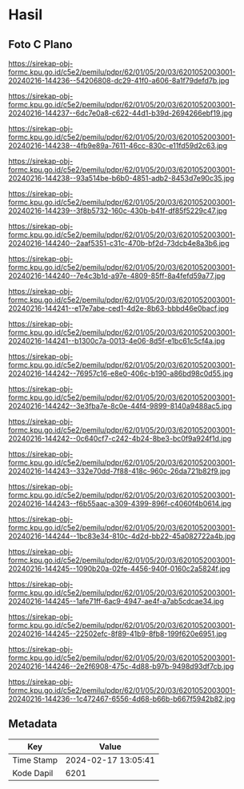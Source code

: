 # Hasil

## Foto C Plano

https://sirekap-obj-formc.kpu.go.id/c5e2/pemilu/pdpr/62/01/05/20/03/6201052003001-20240216-144236--54206808-dc29-41f0-a606-8a1f79defd7b.jpg

https://sirekap-obj-formc.kpu.go.id/c5e2/pemilu/pdpr/62/01/05/20/03/6201052003001-20240216-144237--6dc7e0a8-c622-44d1-b39d-2694266ebf19.jpg

https://sirekap-obj-formc.kpu.go.id/c5e2/pemilu/pdpr/62/01/05/20/03/6201052003001-20240216-144238--4fb9e89a-7611-46cc-830c-e11fd59d2c63.jpg

https://sirekap-obj-formc.kpu.go.id/c5e2/pemilu/pdpr/62/01/05/20/03/6201052003001-20240216-144238--93a514be-b6b0-4851-adb2-8453d7e90c35.jpg

https://sirekap-obj-formc.kpu.go.id/c5e2/pemilu/pdpr/62/01/05/20/03/6201052003001-20240216-144239--3f8b5732-160c-430b-b41f-df85f5229c47.jpg

https://sirekap-obj-formc.kpu.go.id/c5e2/pemilu/pdpr/62/01/05/20/03/6201052003001-20240216-144240--2aaf5351-c31c-470b-bf2d-73dcb4e8a3b6.jpg

https://sirekap-obj-formc.kpu.go.id/c5e2/pemilu/pdpr/62/01/05/20/03/6201052003001-20240216-144240--7e4c3b1d-a97e-4809-85ff-8a4fefd59a77.jpg

https://sirekap-obj-formc.kpu.go.id/c5e2/pemilu/pdpr/62/01/05/20/03/6201052003001-20240216-144241--e17e7abe-ced1-4d2e-8b63-bbbd46e0bacf.jpg

https://sirekap-obj-formc.kpu.go.id/c5e2/pemilu/pdpr/62/01/05/20/03/6201052003001-20240216-144241--b1300c7a-0013-4e06-8d5f-e1bc61c5cf4a.jpg

https://sirekap-obj-formc.kpu.go.id/c5e2/pemilu/pdpr/62/01/05/20/03/6201052003001-20240216-144242--76957c16-e8e0-406c-b190-a86bd98c0d55.jpg

https://sirekap-obj-formc.kpu.go.id/c5e2/pemilu/pdpr/62/01/05/20/03/6201052003001-20240216-144242--3e3fba7e-8c0e-44f4-9899-8140a9488ac5.jpg

https://sirekap-obj-formc.kpu.go.id/c5e2/pemilu/pdpr/62/01/05/20/03/6201052003001-20240216-144242--0c640cf7-c242-4b24-8be3-bc0f9a924f1d.jpg

https://sirekap-obj-formc.kpu.go.id/c5e2/pemilu/pdpr/62/01/05/20/03/6201052003001-20240216-144243--332e70dd-7f88-418c-960c-26da721b82f9.jpg

https://sirekap-obj-formc.kpu.go.id/c5e2/pemilu/pdpr/62/01/05/20/03/6201052003001-20240216-144243--f6b55aac-a309-4399-896f-c4060f4b0614.jpg

https://sirekap-obj-formc.kpu.go.id/c5e2/pemilu/pdpr/62/01/05/20/03/6201052003001-20240216-144244--1bc83e34-810c-4d2d-bb22-45a082722a4b.jpg

https://sirekap-obj-formc.kpu.go.id/c5e2/pemilu/pdpr/62/01/05/20/03/6201052003001-20240216-144245--1090b20a-02fe-4456-940f-0160c2a5824f.jpg

https://sirekap-obj-formc.kpu.go.id/c5e2/pemilu/pdpr/62/01/05/20/03/6201052003001-20240216-144245--1afe71ff-6ac9-4947-ae4f-a7ab5cdcae34.jpg

https://sirekap-obj-formc.kpu.go.id/c5e2/pemilu/pdpr/62/01/05/20/03/6201052003001-20240216-144245--22502efc-8f89-41b9-8fb8-199f620e6951.jpg

https://sirekap-obj-formc.kpu.go.id/c5e2/pemilu/pdpr/62/01/05/20/03/6201052003001-20240216-144246--2e2f6908-475c-4d88-b97b-9498d93df7cb.jpg

https://sirekap-obj-formc.kpu.go.id/c5e2/pemilu/pdpr/62/01/05/20/03/6201052003001-20240216-144236--1c472467-6556-4d68-b66b-b667f5942b82.jpg


## Metadata

| Key        | Value               |
| ---------- | ------------------- |
| Time Stamp | 2024-02-17 13:05:41 |
| Kode Dapil | 6201                |




